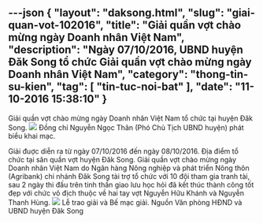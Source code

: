 ---json
{
    "layout": "daksong.html",
    "slug": "giai-quan-vot-102016",
    "title": "Giải quần vợt chào mừng ngày Doanh nhân Việt Nam",
    "description": "Ngày 07/10/2016, UBND huyện Đăk Song tổ chức Giải quần vợt chào mừng ngày Doanh nhân Việt Nam",
    "category": "thong-tin-su-kien",
    "tag": [
        "tin-tuc-noi-bat"
    ],
    "date": "11-10-2016 15:38:10"
}
---
Giải quần vợt chào mừng ngày Doanh nhân Việt Nam tổ chức tại huyện Đăk Song.
![](http://www.mediafire.com/convkey/75f4/iz7gxz14g5d37c4zg.jpg) 
Đồng chí Nguyễn Ngọc Thân (Phó Chủ Tịch UBND huyện) phát biểu khai mạc.

Giải đuợc diễn ra từ ngày 07/10/2016 đến ngày 08/10/2016. Địa điểm tổ chức tại sân quần vợt huyện Đăk Song. 
Giải quần vợt chào mừng ngày Doanh nhân Việt Nam do Ngân hàng Nông nghiệp và phát triển Nông thôn (Agribank) chi nhánh Đăk Song tài trợ tổ chức với 10 đội tham gia tranh tài, sau 2 ngày thi đấu trên tinh thần giao lưu học hỏi đã kết thúc thành công tốt đẹp với chức vô địch thuộc về hai tay vợt Nguyễn Hữu Khánh và Nguyễn Thanh Hùng. 
![](http://www.mediafire.com/convkey/5c93/28x2box6y83u2cozg.jpg)
Lễ trao giải và Bế mạc giải.
Nguồn Văn phòng HĐND và UBND huyện Đăk Song